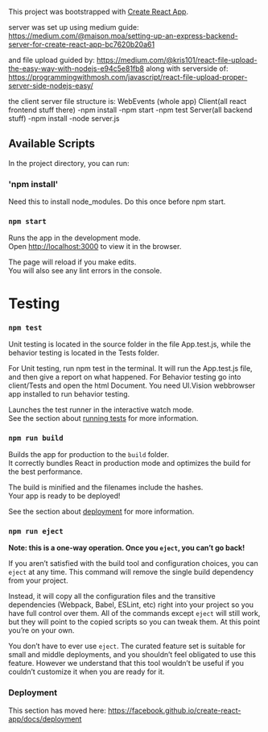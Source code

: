 This project was bootstrapped with [Create React App](https://github.com/facebook/create-react-app).

server was set up using medium guide:
https://medium.com/@maison.moa/setting-up-an-express-backend-server-for-create-react-app-bc7620b20a61

and file upload guided by:
https://medium.com/@kris101/react-file-upload-the-easy-way-with-nodejs-e94c5e81fb8
along with serverside of: 
https://programmingwithmosh.com/javascript/react-file-upload-proper-server-side-nodejs-easy/

 

the client server file structure is:
WebEvents (whole app)
    Client(all react frontend stuff there)
        -npm install
        -npm start
        -npm test
    Server(all backend stuff)
        -npm install
        -node server.js
    

## Available Scripts

In the project directory, you can run:

### 'npm install'

Need this to install node_modules. Do this once before npm start.

### `npm start`

Runs the app in the development mode.<br />
Open [http://localhost:3000](http://localhost:3000) to view it in the browser.

The page will reload if you make edits.<br />
You will also see any lint errors in the console.

# Testing

### `npm test`

Unit testing is located in the source folder in the file App.test.js, while the behavior testing is located in the Tests folder.

For Unit testing, run npm test in the terminal. It will run the App.test.js file, and then give a report on what happened.
For Behavior testing go into client/Tests and open the html Document. You need UI.Vision webbrowser app installed to run behavior testing.

Launches the test runner in the interactive watch mode.<br />
See the section about [running tests](https://facebook.github.io/create-react-app/docs/running-tests) for more information.

### `npm run build`

Builds the app for production to the `build` folder.<br />
It correctly bundles React in production mode and optimizes the build for the best performance.

The build is minified and the filenames include the hashes.<br />
Your app is ready to be deployed!

See the section about [deployment](https://facebook.github.io/create-react-app/docs/deployment) for more information.

### `npm run eject`

**Note: this is a one-way operation. Once you `eject`, you can’t go back!**

If you aren’t satisfied with the build tool and configuration choices, you can `eject` at any time. This command will remove the single build dependency from your project.

Instead, it will copy all the configuration files and the transitive dependencies (Webpack, Babel, ESLint, etc) right into your project so you have full control over them. All of the commands except `eject` will still work, but they will point to the copied scripts so you can tweak them. At this point you’re on your own.

You don’t have to ever use `eject`. The curated feature set is suitable for small and middle deployments, and you shouldn’t feel obligated to use this feature. However we understand that this tool wouldn’t be useful if you couldn’t customize it when you are ready for it.

### Deployment

This section has moved here: https://facebook.github.io/create-react-app/docs/deployment

